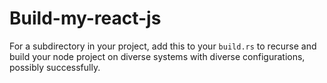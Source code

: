 # Build-my-react-js

For a subdirectory in your project, add this to your `build.rs` to
recurse and build your node project on diverse systems with 
diverse configurations, possibly successfully.